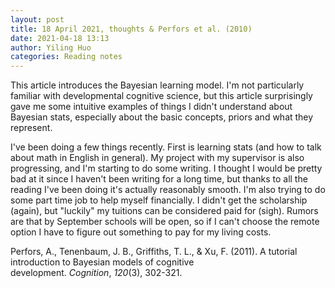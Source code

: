 ```yaml
---
layout: post
title: 18 April 2021, thoughts & Perfors et al. (2010)
date: 2021-04-18 13:13
author: Yiling Huo
categories: Reading notes
---
```

<!-- wp:paragraph -->
<p>This article introduces the Bayesian learning model. I'm not particularly familiar with developmental cognitive science, but this article surprisingly gave me some intuitive examples of things I didn't understand about Bayesian stats, especially about the basic concepts, priors and what they represent. </p>
<!-- /wp:paragraph -->

<!-- wp:paragraph -->
<p>I've been doing a few things recently. First is learning stats (and how to talk about math in English in general). My project with my supervisor is also progressing, and I'm starting to do some writing. I thought I would be pretty bad at it since I haven't been writing for a long time, but thanks to all the reading I've been doing it's actually reasonably smooth. I'm also trying to do some part time job to help myself financially. I didn't get the scholarship (again), but "luckily" my tuitions can be considered paid for (sigh). Rumors are that by September schools will be open, so if I can't choose the remote option I have to figure out something to pay for my living costs.</p>
<!-- /wp:paragraph -->

<!-- wp:paragraph -->
<p></p>
<!-- /wp:paragraph -->

<!-- wp:paragraph -->
<p>Perfors, A., Tenenbaum, J. B., Griffiths, T. L., &amp; Xu, F. (2011). A tutorial introduction to Bayesian models of cognitive development. <em>Cognition</em>, <em>120</em>(3), 302-321.</p>
<!-- /wp:paragraph -->
